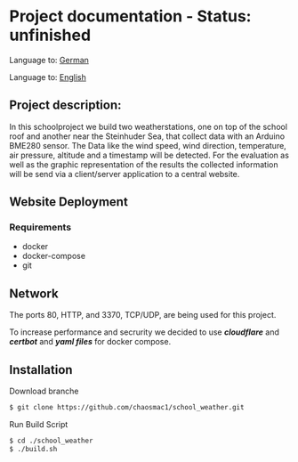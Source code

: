 # Project documentation - Status: unfinished

Language to: [German](https://github.com/chaosmac1/school_weather/blob/main/README_DE.md)

Language to: [English](https://github.com/chaosmac1/school_weather/blob/main/README.md)

## Project description:

In this schoolproject we build two weatherstations, one on top of the school roof and another near the Steinhuder Sea,
that collect data with an Arduino BME280 sensor. The Data like the wind speed, wind direction, temperature, air pressure, altitude
and a timestamp will be detected. For the evaluation as well as the graphic representation of the results the collected
information will be send via a client/server application to a central website.

## Website Deployment
### Requirements
- docker
- docker-compose
- git

## Network
The ports 80, HTTP, and 3370, TCP/UDP, are being used for this project.

To increase performance and secrurity we decided to use ***cloudflare*** and ***certbot*** and ***yaml files*** for docker compose.

## Installation
Download branche
```bash
$ git clone https://github.com/chaosmac1/school_weather.git
```
Run Build Script
```bash
$ cd ./school_weather
$ ./build.sh
```
